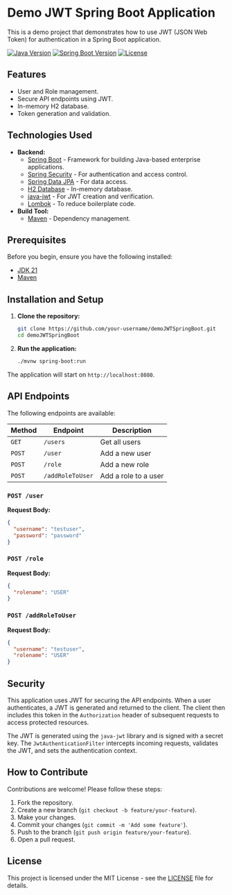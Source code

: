# Demo JWT Spring Boot Application

This is a demo project that demonstrates how to use JWT (JSON Web Token) for authentication in a Spring Boot application.

[![Java Version](https://img.shields.io/badge/Java-21-blue.svg)](https://www.oracle.com/java/technologies/javase/jdk21-archive-downloads.html)
[![Spring Boot Version](https://img.shields.io/badge/Spring%20Boot-3.5.5-brightgreen.svg)](https://spring.io/projects/spring-boot)
[![License](https://img.shields.io/badge/License-MIT-yellow.svg)](https://opensource.org/licenses/MIT)

## Features

*   User and Role management.
*   Secure API endpoints using JWT.
*   In-memory H2 database.
*   Token generation and validation.

## Technologies Used

*   **Backend:**
    *   [Spring Boot](https://spring.io/projects/spring-boot) - Framework for building Java-based enterprise applications.
    *   [Spring Security](https://spring.io/projects/spring-security) - For authentication and access control.
    *   [Spring Data JPA](https://spring.io/projects/spring-data-jpa) - For data access.
    *   [H2 Database](https://www.h2database.com/html/main.html) - In-memory database.
    *   [java-jwt](https://github.com/auth0/java-jwt) - For JWT creation and verification.
    *   [Lombok](https://projectlombok.org/) - To reduce boilerplate code.
*   **Build Tool:**
    *   [Maven](https://maven.apache.org/) - Dependency management.

## Prerequisites

Before you begin, ensure you have the following installed:

*   [JDK 21](https://www.oracle.com/java/technologies/javase/jdk21-archive-downloads.html)
*   [Maven](https://maven.apache.org/download.cgi)

## Installation and Setup

1.  **Clone the repository:**

    ```bash
    git clone https://github.com/your-username/demoJWTSpringBoot.git
    cd demoJWTSpringBoot
    ```

2.  **Run the application:**

    ```bash
    ./mvnw spring-boot:run
    ```

The application will start on `http://localhost:8080`.

## API Endpoints

The following endpoints are available:

| Method | Endpoint         | Description        |
| ------ | ---------------- | ------------------ |
| `GET`  | `/users`         | Get all users      |
| `POST` | `/user`          | Add a new user     |
| `POST` | `/role`          | Add a new role     |
| `POST` | `/addRoleToUser` | Add a role to a user |

### `POST /user`

**Request Body:**

```json
{
  "username": "testuser",
  "password": "password"
}
```

### `POST /role`

**Request Body:**

```json
{
  "rolename": "USER"
}
```

### `POST /addRoleToUser`

**Request Body:**

```json
{
  "username": "testuser",
  "rolename": "USER"
}
```

## Security

This application uses JWT for securing the API endpoints. When a user authenticates, a JWT is generated and returned to the client. The client then includes this token in the `Authorization` header of subsequent requests to access protected resources.

The JWT is generated using the `java-jwt` library and is signed with a secret key. The `JwtAuthenticationFilter` intercepts incoming requests, validates the JWT, and sets the authentication context.

## How to Contribute

Contributions are welcome! Please follow these steps:

1.  Fork the repository.
2.  Create a new branch (`git checkout -b feature/your-feature`).
3.  Make your changes.
4.  Commit your changes (`git commit -m 'Add some feature'`).
5.  Push to the branch (`git push origin feature/your-feature`).
6.  Open a pull request.

## License

This project is licensed under the MIT License - see the [LICENSE](LICENSE) file for details.
